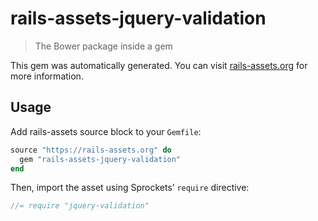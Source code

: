 # rails-assets-jquery-validation

> The Bower package inside a gem

This gem was automatically generated. You can visit [rails-assets.org](https://rails-assets.org) for more information.

## Usage

Add rails-assets source block to your `Gemfile`:

```ruby
source "https://rails-assets.org" do
  gem "rails-assets-jquery-validation"
end

```

Then, import the asset using Sprockets’ `require` directive:

```js
//= require "jquery-validation"
```
